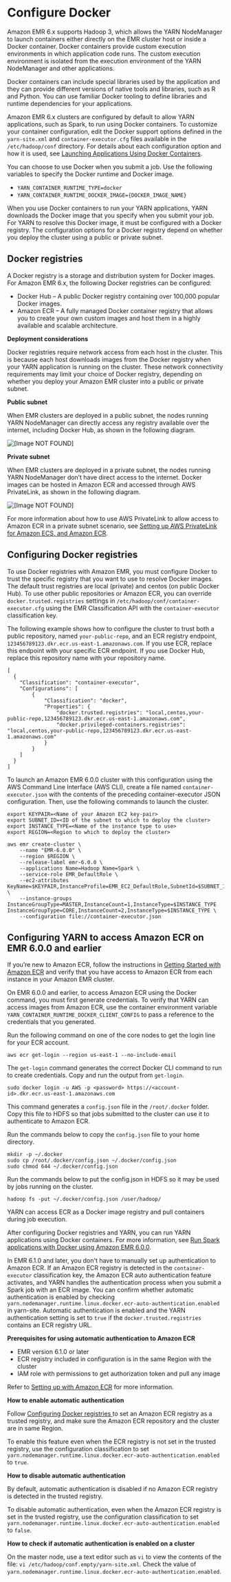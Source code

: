 # Configure Docker<a name="emr-plan-docker"></a>

Amazon EMR 6\.x supports Hadoop 3, which allows the YARN NodeManager to launch containers either directly on the EMR cluster host or inside a Docker container\. Docker containers provide custom execution environments in which application code runs\. The custom execution environment is isolated from the execution environment of the YARN NodeManager and other applications\.

Docker containers can include special libraries used by the application and they can provide different versions of native tools and libraries, such as R and Python\. You can use familiar Docker tooling to define libraries and runtime dependencies for your applications\.

Amazon EMR 6\.x clusters are configured by default to allow YARN applications, such as Spark, to run using Docker containers\. To customize your container configuration, edit the Docker support options defined in the `yarn-site.xml` and `container-executor.cfg` files available in the `/etc/hadoop/conf` directory\. For details about each configuration option and how it is used, see [Launching Applications Using Docker Containers](https://hadoop.apache.org/docs/r3.1.0/hadoop-yarn/hadoop-yarn-site/DockerContainers.html)\. 

You can choose to use Docker when you submit a job\. Use the following variables to specify the Docker runtime and Docker image\.
+ `YARN_CONTAINER_RUNTIME_TYPE=docker`
+ `YARN_CONTAINER_RUNTIME_DOCKER_IMAGE={DOCKER_IMAGE_NAME}`

When you use Docker containers to run your YARN applications, YARN downloads the Docker image that you specify when you submit your job\. For YARN to resolve this Docker image, it must be configured with a Docker registry\. The configuration options for a Docker registry depend on whether you deploy the cluster using a public or private subnet\.

## Docker registries<a name="emr-docker-registries"></a>

A Docker registry is a storage and distribution system for Docker images\. For Amazon EMR 6\.x, the following Docker registries can be configured:
+ Docker Hub – A public Docker registry containing over 100,000 popular Docker images\.
+ Amazon ECR – A fully managed Docker container registry that allows you to create your own custom images and host them in a highly available and scalable architecture\.

**Deployment considerations**

Docker registries require network access from each host in the cluster\. This is because each host downloads images from the Docker registry when your YARN application is running on the cluster\. These network connectivity requirements may limit your choice of Docker registry, depending on whether you deploy your Amazon EMR cluster into a public or private subnet\. 

**Public subnet**

When EMR clusters are deployed in a public subnet, the nodes running YARN NodeManager can directly access any registry available over the internet, including Docker Hub, as shown in the following diagram\.

![\[Image NOT FOUND\]](http://docs.aws.amazon.com/emr/latest/ManagementGuide/images/dockerhub_public_subnet.png)

**Private subnet**

When EMR clusters are deployed in a private subnet, the nodes running YARN NodeManager don’t have direct access to the internet\. Docker images can be hosted in Amazon ECR and accessed through AWS PrivateLink, as shown in the following diagram\.

![\[Image NOT FOUND\]](http://docs.aws.amazon.com/emr/latest/ManagementGuide/images/dockerhub_private_subnet.png)

For more information about how to use AWS PrivateLink to allow access to Amazon ECR in a private subnet scenario, see [Setting up AWS PrivateLink for Amazon ECS, and Amazon ECR](https://aws.amazon.com/blogs/compute/setting-up-aws-privatelink-for-amazon-ecs-and-amazon-ecr/)\.

## Configuring Docker registries<a name="emr-docker-hub"></a>

To use Docker registries with Amazon EMR, you must configure Docker to trust the specific registry that you want to use to resolve Docker images\. The default trust registries are local \(private\) and centos \(on public Docker Hub\)\. To use other public repositories or Amazon ECR, you can override `docker.trusted.registries` settings in `/etc/hadoop/conf/container-executor.cfg` using the EMR Classification API with the `container-executor` classification key\.

The following example shows how to configure the cluster to trust both a public repository, named `your-public-repo`, and an ECR registry endpoint, `123456789123.dkr.ecr.us-east-1.amazonaws.com`\. If you use ECR, replace this endpoint with your specific ECR endpoint\. If you use Docker Hub, replace this repository name with your repository name\.

```
[
  {
    "Classification": "container-executor",
    "Configurations": [
        {
            "Classification": "docker",
            "Properties": {
                "docker.trusted.registries": "local,centos,your-public-repo,123456789123.dkr.ecr.us-east-1.amazonaws.com",
                "docker.privileged-containers.registries": "local,centos,your-public-repo,123456789123.dkr.ecr.us-east-1.amazonaws.com"
            }
        }
    ]
  }
]
```

To launch an Amazon EMR 6\.0\.0 cluster with this configuration using the AWS Command Line Interface \(AWS CLI\), create a file named `container-executor.json` with the contents of the preceding container\-executor JSON configuration\. Then, use the following commands to launch the cluster\.

```
export KEYPAIR=<Name of your Amazon EC2 key-pair>
export SUBNET_ID=<ID of the subnet to which to deploy the cluster>
export INSTANCE_TYPE=<Name of the instance type to use>
export REGION=<Region to which to deploy the cluster>

aws emr create-cluster \
    --name "EMR-6.0.0" \
    --region $REGION \
    --release-label emr-6.0.0 \
    --applications Name=Hadoop Name=Spark \
    --service-role EMR_DefaultRole \
    --ec2-attributes KeyName=$KEYPAIR,InstanceProfile=EMR_EC2_DefaultRole,SubnetId=$SUBNET_ID \
    --instance-groups InstanceGroupType=MASTER,InstanceCount=1,InstanceType=$INSTANCE_TYPE InstanceGroupType=CORE,InstanceCount=2,InstanceType=$INSTANCE_TYPE \
    --configuration file://container-executor.json
```

## Configuring YARN to access Amazon ECR on EMR 6\.0\.0 and earlier<a name="emr-docker-ECR"></a>

If you’re new to Amazon ECR, follow the instructions in [Getting Started with Amazon ECR](https://docs.aws.amazon.com/AmazonECR/latest/userguide/ECR_GetStarted.html) and verify that you have access to Amazon ECR from each instance in your Amazon EMR cluster\.

On EMR 6\.0\.0 and earlier, to access Amazon ECR using the Docker command, you must first generate credentials\. To verify that YARN can access images from Amazon ECR, use the container environment variable `YARN_CONTAINER_RUNTIME_DOCKER_CLIENT_CONFIG` to pass a reference to the credentials that you generated\.

Run the following command on one of the core nodes to get the login line for your ECR account\.

```
aws ecr get-login --region us-east-1 --no-include-email
```

The `get-login` command generates the correct Docker CLI command to run to create credentials\. Copy and run the output from `get-login`\.

```
sudo docker login -u AWS -p <password> https://<account-id>.dkr.ecr.us-east-1.amazonaws.com
```

This command generates a `config.json` file in the `/root/.docker` folder\. Copy this file to HDFS so that jobs submitted to the cluster can use it to authenticate to Amazon ECR\.

Run the commands below to copy the `config.json` file to your home directory\.

```
mkdir -p ~/.docker
sudo cp /root/.docker/config.json ~/.docker/config.json
sudo chmod 644 ~/.docker/config.json
```

Run the commands below to put the config\.json in HDFS so it may be used by jobs running on the cluster\.

```
hadoop fs -put ~/.docker/config.json /user/hadoop/
```

YARN can access ECR as a Docker image registry and pull containers during job execution\.

After configuring Docker registries and YARN, you can run YARN applications using Docker containers\. For more information, see [Run Spark applications with Docker using Amazon EMR 6\.0\.0](https://docs.aws.amazon.com/emr/latest/ReleaseGuide/emr-spark-docker.html)\.

In EMR 6\.1\.0 and later, you don't have to manually set up authentication to Amazon ECR\. If an Amazon ECR registry is detected in the `container-executor` classification key, the Amazon ECR auto authentication feature activates, and YARN handles the authentication process when you submit a Spark job with an ECR image\. You can confirm whether automatic authentication is enabled by checking `yarn.nodemanager.runtime.linux.docker.ecr-auto-authentication.enabled` in yarn\-site\. Automatic authentication is enabled and the YARN authentication setting is set to `true` if the `docker.trusted.registries` contains an ECR registry URL\.

**Prerequisites for using automatic authentication to Amazon ECR**
+ EMR version 6\.1\.0 or later
+ ECR registry included in configuration is in the same Region with the cluster
+ IAM role with permissions to get authorization token and pull any image

Refer to [Setting up with Amazon ECR](https://docs.aws.amazon.com/AmazonECR/latest/userguide/get-set-up-for-amazon-ecr.html) for more information\.

**How to enable automatic authentication**

Follow [Configuring Docker registries ](#emr-docker-hub) to set an Amazon ECR registry as a trusted registry, and make sure the Amazon ECR repository and the cluster are in same Region\.

To enable this feature even when the ECR registry is not set in the trusted registry, use the configuration classification to set `yarn.nodemanager.runtime.linux.docker.ecr-auto-authentication.enabled` to `true`\.

**How to disable automatic authentication**

 By default, automatic authentication is disabled if no Amazon ECR registry is detected in the trusted registry\.

To disable automatic authentication, even when the Amazon ECR registry is set in the trusted registry, use the configuration classification to set `yarn.nodemanager.runtime.linux.docker.ecr-auto-authentication.enabled` to `false`\.

**How to check if automatic authentication is enabled on a  cluster**

On the master node, use a text editor such as `vi` to view the contents of the file: `vi /etc/hadoop/conf.empty/yarn-site.xml`\. Check the value of `yarn.nodemanager.runtime.linux.docker.ecr-auto-authentication.enabled`\.